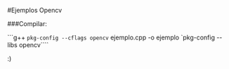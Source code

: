 #Ejemplos Opencv

###Compilar:

  ```g++ `pkg-config --cflags opencv` ejemplo.cpp  -o ejemplo `pkg-config --libs opencv````
  
:)
